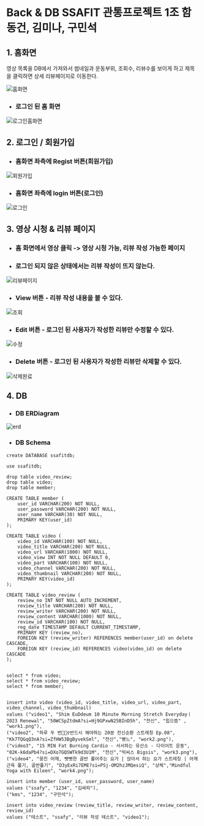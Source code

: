 # Back & DB SSAFIT 관통프로젝트 1조 함동건, 김미나, 구민석

## 1. 홈화면
영상 목록을 DB에서 가져와서 썸네일과 운동부위, 조회수, 리뷰수를 보이게 하고 제목을 클릭하면 상세 리뷰페이지로 이동한다.

 ![홈화면](./image/image1.png)



- ### 로그인 된 홈 화면
 ![로그인홈화면](./image/image2.png)  
  
  
  
 ## 2. 로그인 / 회원가입
 - ### 홈화면 좌측에 Regist 버튼(회원가입)  
 ![회원가입](./image/image3.png)
 	
- ### 홈화면 좌측에 login 버튼(로그인)  
 ![로그인](./image/image4.png)

## 3. 영상 시청 & 리뷰 페이지
- ### 홈 화면에서 영상 클릭 -> 영상 시청 가능, 리뷰 작성 가능한 페이지  
- ### 로그인 되지 않은 상태에서는 리뷰 작성이 뜨지 않는다.  
 ![리뷰페이지](./image/image5.png)  

- ### View 버튼 - 리뷰 작성 내용을 볼 수 있다.
 ![조회](./image/image6.png)  
- ### Edit 버튼 - 로그인 된 사용자가 작성한 리뷰만 수정할 수 있다.  
 ![수정](./image/image7.png)
- ### Delete 버튼 - 로그인 된 사용자가 작성한 리뷰만 삭제할 수 있다. 
 ![삭제완료](./image/image8.png)

## 4. DB
- ### DB ERDiagram
![erd](./image/erd.png)  

- ### DB Schema
```
create DATABASE ssafitdb;

use ssafitdb;

drop table video_review;
drop table video;
drop table member;

CREATE TABLE member (
	user_id VARCHAR(200) NOT NULL,
	user_password VARCHAR(200) NOT NULL,
	user_name VARCHAR(30) NOT NULL,
    PRIMARY KEY(user_id)
);

CREATE TABLE video (
	video_id VARCHAR(100) NOT NULL,	
	video_title VARCHAR(200) NOT NULL,
	video_url VARCHAR(1000) NOT NULL,
	video_view INT NOT NULL DEFAULT 0,
	video_part VARCHAR(100) NOT NULL,
	video_channel VARCHAR(200) NOT NULL,
    video_thumbnail VARCHAR(200) NOT NULL,
	PRIMARY KEY(video_id)
);

CREATE TABLE video_review (
	review_no INT NOT NULL AUTO_INCREMENT,
    review_title VARCHAR(200) NOT NULL,
    review_writer VARCHAR(200) NOT NULL,
    review_content VARCHAR(1000) NOT NULL,
    review_id VARCHAR(100) NOT NULL,
    reg_date TIMESTAMP DEFAULT CURRENT_TIMESTAMP,
    PRIMARY KEY (review_no),
    FOREIGN KEY (review_writer) REFERENCES member(user_id) on delete CASCADE,
    FOREIGN KEY (review_id) REFERENCES video(video_id) on delete CASCADE
);


select * from video;
select * from video_review;
select * from member;


insert into video (video_id, video_title, video_url, video_part, video_channel, video_thumbnail)
values ("video1", "Shim EuDdeum 10 Minute Morning Stretch Everydayㅣ2023 Renewal", "50WCSpZtdmA?si=Hj9GPxwN25BInD5h", "전신", "힙으뜸" , "work1.png"),
("video2", "하루 두 번🧘🏻‍♀️반드시 해야하는 20분 전신순환 스트레칭 Ep.08", "Kk7TQGqQ3nA?si=ZfHW53BgByvekSml", "전신","빵느", "work2.png"),
("video3", "15 MIN Fat Burning Cardio - 서서하는 유산소 - 다이어트 운동", "02K-k6daPb4?si=DXo7GQSWTk9d3U1M", "전신","빅씨스 Bigsis", "work3.png"),
("video4", "뭉친 어깨, 뻣뻣한 골반 풀어주는 요가 | 앉아서 하는 요가 스트레칭 | 어깨 근육 풀기, 골반풀기", "D3yExRi7EME?si=PSj-OM2hzJMQesiQ", "상체","Mindful Yoga with Eileen", "work4.png");

insert into member (user_id, user_password, user_name)
values ("ssafy", "1234", "김싸피"),
("kms", "1234", "구민석");

insert into video_review (review_title, review_writer, review_content, review_id)
values ("테스트", "ssafy", "리뷰 작성 테스트", "video1");

```




